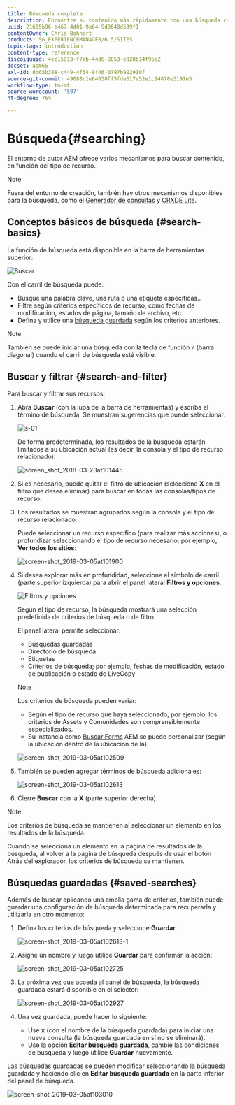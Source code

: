 ```yaml
---
title: Búsqueda completa
description: Encuentre su contenido más rápidamente con una búsqueda completa.
uuid: 21605b96-b467-4d01-9a64-9d0648d539f1
contentOwner: Chris Bohnert
products: SG_EXPERIENCEMANAGER/6.5/SITES
topic-tags: introduction
content-type: reference
discoiquuid: 4ec15013-f7ab-44d6-8053-ed28b14f95e2
docset: aem65
exl-id: dd65b308-c449-4f64-9f46-0797b922910f
source-git-commit: 49688c1e64038ff5fde617e52e1c14878e3191e5
workflow-type: tm+mt
source-wordcount: '507'
ht-degree: 76%

---
```


# Búsqueda{#searching}

El entorno de autor AEM ofrece varios mecanismos para buscar contenido, en función del tipo de recurso.

>[!NOTE]
>
>Fuera del entorno de creación, también hay otros mecanismos disponibles para la búsqueda, como el [Generador de consultas](/help/sites-developing/querybuilder-api.md) y [CRXDE Lite](/help/sites-developing/developing-with-crxde-lite.md).

## Conceptos básicos de búsqueda {#search-basics}

La función de búsqueda está disponible en la barra de herramientas superior:

![Buscar](do-not-localize/chlimage_1-17.png)

Con el carril de búsqueda puede:

* Busque una palabra clave, una ruta o una etiqueta específicas..
* Filtre según criterios específicos de recurso, como fechas de modificación, estados de página, tamaño de archivo, etc.
* Defina y utilice una [búsqueda guardada](#saved-searches) según los criterios anteriores.

>[!NOTE]
>
>También se puede iniciar una búsqueda con la tecla de función `/` (barra diagonal) cuando el carril de búsqueda esté visible.

## Buscar y filtrar {#search-and-filter}

Para buscar y filtrar sus recursos: 

1. Abra **Buscar** (con la lupa de la barra de herramientas) y escriba el término de búsqueda. Se muestran sugerencias que puede seleccionar:

   ![s-01](assets/s-01.png)

   De forma predeterminada, los resultados de la búsqueda estarán limitados a su ubicación actual (es decir, la consola y el tipo de recurso relacionado): 

   ![screen_shot_2018-03-23at101445](assets/screen_shot_2018-03-23at101445.png)

1. Si es necesario, puede quitar el filtro de ubicación (seleccione **X** en el filtro que desea eliminar) para buscar en todas las consolas/tipos de recurso.
1. Los resultados se muestran agrupados según la consola y el tipo de recurso relacionado.

   Puede seleccionar un recurso específico (para realizar más acciones), o profundizar seleccionando el tipo de recurso necesario; por ejemplo, **Ver todos los sitios**:

   ![screen-shot_2019-03-05at101900](assets/screen-shot_2019-03-05at101900.png)

1. Si desea explorar más en profundidad, seleccione el símbolo de carril (parte superior izquierda) para abrir el panel lateral **Filtros y opciones**.

   ![Filtros y opciones](do-not-localize/screen_shot_2018-03-23at101542.png)

   Según el tipo de recurso, la búsqueda mostrará una selección predefinida de criterios de búsqueda o de filtro.

   El panel lateral permite seleccionar:

   * Búsquedas guardadas
   * Directorio de búsqueda
   * Etiquetas
   * Criterios de búsqueda; por ejemplo, fechas de modificación, estado de publicación o estado de LiveCopy

   >[!NOTE]
   >
   >Los criterios de búsqueda pueden variar:
   >
   >
   >
   >    * Según el tipo de recurso que haya seleccionado; por ejemplo, los criterios de Assets y Comunidades son comprensiblemente especializados.
   >    * Su instancia como [Buscar Forms](/help/sites-administering/search-forms.md) AEM se puede personalizar (según la ubicación dentro de la ubicación de la).
   >
   >

   ![screen-shot_2019-03-05at102509](assets/screen-shot_2019-03-05at102509.png)

1. También se pueden agregar términos de búsqueda adicionales:

   ![screen-shot_2019-03-05at102613](assets/screen-shot_2019-03-05at102613.png)

1. Cierre **Buscar** con la **X** (parte superior derecha).

>[!NOTE]
>
>Los criterios de búsqueda se mantienen al seleccionar un elemento en los resultados de la búsqueda.
>
>Cuando se selecciona un elemento en la página de resultados de la búsqueda, al volver a la página de búsqueda después de usar el botón Atrás del explorador, los criterios de búsqueda se mantienen. 

## Búsquedas guardadas {#saved-searches}

Además de buscar aplicando una amplia gama de criterios, también puede guardar una configuración de búsqueda determinada para recuperarla y utilizarla en otro momento:

1. Defina los criterios de búsqueda y seleccione **Guardar**.

   ![screen-shot_2019-03-05at102613-1](assets/screen-shot_2019-03-05at102613-1.png)

1. Asigne un nombre y luego utilice **Guardar** para confirmar la acción:

   ![screen-shot_2019-03-05at102725](assets/screen-shot_2019-03-05at102725.png)

1. La próxima vez que acceda al panel de búsqueda, la búsqueda guardada estará disponible en el selector:

   ![screen-shot_2019-03-05at102927](assets/screen-shot_2019-03-05at102927.png)

1. Una vez guardada, puede hacer lo siguiente:

   * Use **x** (con el nombre de la búsqueda guardada) para iniciar una nueva consulta (la búsqueda guardada en sí no se eliminará).
   * Use la opción **Editar búsqueda guardada**, cambie las condiciones de búsqueda y luego utilice **Guardar** nuevamente.

Las búsquedas guardadas se pueden modificar seleccionando la búsqueda guardada y haciendo clic en **Editar búsqueda guardada** en la parte inferior del panel de búsqueda.

![screen-shot_2019-03-05at103010](assets/screen-shot_2019-03-05at103010.png)
